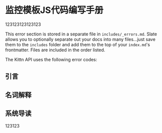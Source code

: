 # 监控模板JS代码编写手册

<p>

123123123123123
</p>
<aside class="notice">
This error section is stored in a separate file in <code>includes/_errors.md</code>. Slate allows you to optionally separate out your docs into many files...just save them to the <code>includes</code> folder and add them to the top of your <code>index.md</code>'s frontmatter. Files are included in the order listed.
</aside>

The Kittn API uses the following error codes:

## 引言
## 名词解释
## 系统导读

123123
